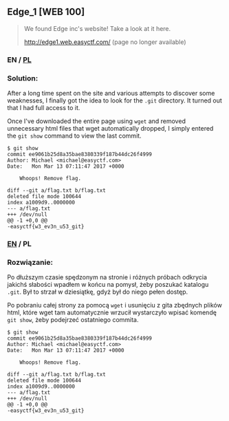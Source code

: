 ## Edge_1 [WEB 100]

>We found Edge inc's website! Take a look at it here.
>
>http://edge1.web.easyctf.com/ (page no longer available)

### EN / [PL](#rozwiązanie)

### Solution:

After a long time spent on the site and various attempts to discover some weaknesses, I finally got the idea to look for the `.git` directory.
It turned out that I had full access to it.

Once I've downloaded the entire page using `wget` and removed unnecessary html files that wget automatically dropped, I simply entered the `git show` command to view the last commit.

```
$ git show
commit ee9061b25d8a35bae8380339f187b44dc26f4999
Author: Michael <michael@easyctf.com>
Date:   Mon Mar 13 07:11:47 2017 +0000

    Whoops! Remove flag.

diff --git a/flag.txt b/flag.txt
deleted file mode 100644
index a1009d9..0000000
--- a/flag.txt
+++ /dev/null
@@ -1 +0,0 @@
-easyctf{w3_ev3n_u53_git}
```

### [EN](#solution) / PL

### Rozwiązanie:

Po dłuższym czasie spędzonym na stronie i różnych próbach odkrycia jakichś słabości wpadłem w końcu na pomysł, żeby poszukać katalogu `.git`.
Był to strzał w dziesiątkę, gdyż był do niego pełen dostęp.

Po pobraniu całej strony za pomocą `wget` i usunięciu z gita zbędnych plików html, które wget tam automatycznie wrzucił wystarczyło wpisać komendę `git show`, żeby podejrzeć ostatniego commita.

```
$ git show
commit ee9061b25d8a35bae8380339f187b44dc26f4999
Author: Michael <michael@easyctf.com>
Date:   Mon Mar 13 07:11:47 2017 +0000

    Whoops! Remove flag.

diff --git a/flag.txt b/flag.txt
deleted file mode 100644
index a1009d9..0000000
--- a/flag.txt
+++ /dev/null
@@ -1 +0,0 @@
-easyctf{w3_ev3n_u53_git}
```
